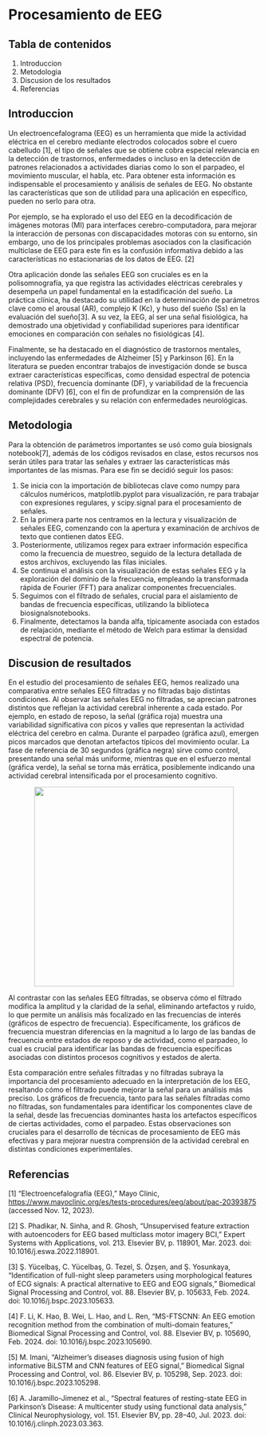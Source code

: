 # Procesamiento de EEG

## Tabla de contenidos
1. Introduccion
2. Metodologia
3. Discusion de los resultados
4. Referencias

## Introduccion
Un electroencefalograma (EEG) es un herramienta que mide la actividad eléctrica en el cerebro mediante electrodos colocados sobre el cuero cabelludo [1], el tipo de señales que se obtiene cobra especial relevancia en la detección de trastornos, enfermedades o incluso en la detección de patrones relacionados a actividades diarias como lo son el parpadeo, el movimiento muscular, el habla, etc. Para obtener esta información es indispensable el procesamiento y análisis de señales de EEG. No obstante las características que son de utilidad para una aplicación en específico, pueden no serlo para otra.

Por ejemplo, se ha explorado el uso del EEG en la decodificación de imágenes motoras (MI) para interfaces cerebro-computadora, para mejorar la interacción de personas con discapacidades motoras con su entorno, sin embargo, uno de los principales problemas asociados con la clasificación multiclase de EEG  para este fin es la confusión informativa debido a las características no estacionarias de los datos de EEG.  [2]

Otra aplicación donde las señales EEG son cruciales es en la polisomnografía, ya que registra las actividades eléctricas cerebrales y desempeña un papel fundamental en la estadificación del sueño. La práctica clínica, ha destacado su utilidad en la determinación de parámetros clave como el arousal (AR), complejo K (Kc), y huso del sueño (Ss) en la evaluación del sueño[3]. A su vez, la EEG, al ser una señal fisiológica, ha demostrado una objetividad y confiabilidad superiores para identificar emociones en comparación con señales no fisiológicas [4].

Finalmente, se ha destacado en el diagnóstico de trastornos mentales, incluyendo las enfermedades de Alzheimer [5] y Parkinson [6]. En la literatura se pueden encontrar trabajos de investigación donde se busca extraer características específicas, como densidad espectral de potencia relativa (PSD), frecuencia dominante (DF), y variabilidad de la frecuencia dominante (DFV) [6], con el fin de profundizar en la comprensión de las complejidades cerebrales y su relación con enfermedades neurológicas. 


## Metodologia
Para la obtención de parámetros importantes se usó como guía biosignals notebook[7], además de los códigos revisados en clase, estos recursos nos serán útiles para tratar las señales y extraer las características más importantes de las mismas. Para ese fin se decidió seguir los pasos:

1. Se inicia con la importación de bibliotecas clave como numpy para cálculos numéricos, matplotlib.pyplot para visualización, re para trabajar con expresiones regulares, y scipy.signal para el procesamiento de señales.
2. En la primera parte nos centramos en la lectura y visualización de señales EEG, comenzando con la apertura y examinación de archivos de texto que contienen datos EEG.
3. Posteriormente, utilizamos regex para extraer información específica como la frecuencia de muestreo, seguido de la lectura detallada de estos archivos, excluyendo las filas iniciales.
4. Se continua el análisis con la visualización de estas señales EEG y la exploración del dominio de la frecuencia, empleando la transformada rápida de Fourier (FFT) para analizar componentes frecuenciales.
5. Seguimos con el filtrado de señales, crucial para el aislamiento de bandas de frecuencia específicas, utilizando la biblioteca biosignalsnotebooks.
6. Finalmente, detectamos la banda alfa, típicamente asociada con estados de relajación, mediante el método de Welch para estimar la densidad espectral de potencia.


## Discusion de resultados
En el estudio del procesamiento de señales EEG, hemos realizado una comparativa entre señales EEG filtradas y no filtradas bajo distintas condiciones. Al observar las señales EEG no filtradas, se aprecian patrones distintos que reflejan la actividad cerebral inherente a cada estado. Por ejemplo, en estado de reposo, la señal (gráfica roja) muestra una variabilidad significativa con picos y valles que representan la actividad eléctrica del cerebro en calma. Durante el parpadeo (gráfica azul), emergen picos marcados que denotan artefactos típicos del movimiento ocular. La fase de referencia de 30 segundos (gráfica negra) sirve como control, presentando una señal más uniforme, mientras que en el esfuerzo mental (gráfica verde), la señal se torna más errática, posiblemente indicando una actividad cerebral intensificada por el procesamiento cognitivo.
<p align="center"><img src="Fotos de Ploteos EEG/ Ploteo EEG SIN FILTRAR/EEG_sinfiltrar.png" width=400p /></p>

Al contrastar con las señales EEG filtradas, se observa cómo el filtrado modifica la amplitud y la claridad de la señal, eliminando artefactos y ruido, lo que permite un análisis más focalizado en las frecuencias de interés (gráficos de espectro de frecuencia). Específicamente, los gráficos de frecuencia muestran diferencias en la magnitud a lo largo de las bandas de frecuencia entre estados de reposo y de actividad, como el parpadeo, lo cual es crucial para identificar las bandas de frecuencia específicas asociadas con distintos procesos cognitivos y estados de alerta.

Esta comparación entre señales filtradas y no filtradas subraya la importancia del procesamiento adecuado en la interpretación de los EEG, resaltando cómo el filtrado puede mejorar la señal para un análisis más preciso. Los gráficos de frecuencia, tanto para las señales filtradas como no filtradas, son fundamentales para identificar los componentes clave de la señal, desde las frecuencias dominantes hasta los artefactos específicos de ciertas actividades, como el parpadeo. Estas observaciones son cruciales para el desarrollo de técnicas de procesamiento de EEG más efectivas y para mejorar nuestra comprensión de la actividad cerebral en distintas condiciones experimentales.


## Referencias
[1] “Electroencefalografía (EEG),” Mayo Clinic, https://www.mayoclinic.org/es/tests-procedures/eeg/about/pac-20393875 (accessed Nov. 12, 2023). 

[2]  S. Phadikar, N. Sinha, and R. Ghosh, “Unsupervised feature extraction with autoencoders for EEG based multiclass motor imagery BCI,” Expert Systems with Applications, vol. 213. Elsevier BV, p. 118901, Mar. 2023. doi: 10.1016/j.eswa.2022.118901.

[3] Ş. Yücelbaş, C. Yücelbaş, G. Tezel, S. Özşen, and Ş. Yosunkaya, “Identification of full-night sleep parameters using morphological features of ECG signals: A practical alternative to EEG and EOG signals,” Biomedical Signal Processing and Control, vol. 88. Elsevier BV, p. 105633, Feb. 2024. doi: 10.1016/j.bspc.2023.105633.

[4] F. Li, K. Hao, B. Wei, L. Hao, and L. Ren, “MS-FTSCNN: An EEG emotion recognition method from the combination of multi-domain features,” Biomedical Signal Processing and Control, vol. 88. Elsevier BV, p. 105690, Feb. 2024. doi: 10.1016/j.bspc.2023.105690.

[5] M. Imani, “Alzheimer’s diseases diagnosis using fusion of high informative BiLSTM and CNN features of EEG signal,” Biomedical Signal Processing and Control, vol. 86. Elsevier BV, p. 105298, Sep. 2023. doi: 10.1016/j.bspc.2023.105298.

[6] A. Jaramillo-Jimenez et al., “Spectral features of resting-state EEG in Parkinson’s Disease: A multicenter study using functional data analysis,” Clinical Neurophysiology, vol. 151. Elsevier BV, pp. 28–40, Jul. 2023. doi: 10.1016/j.clinph.2023.03.363.
